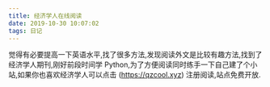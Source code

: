 ```yaml
---
title: 经济学人在线阅读
date: 2019-10-30 10:07:02
tags: 日记
---
```


觉得有必要提高一下英语水平,找了很多方法,发现阅读外文是比较有趣方法,找到了经济学人期刊,刚好前段时间学 Python,为了方便阅读同时练手一下自己建了个小站,如果你也喜欢经济学人可以点击 (https://qzcool.xyz) 注册阅读,站点免费开放.

<!-- more -->

